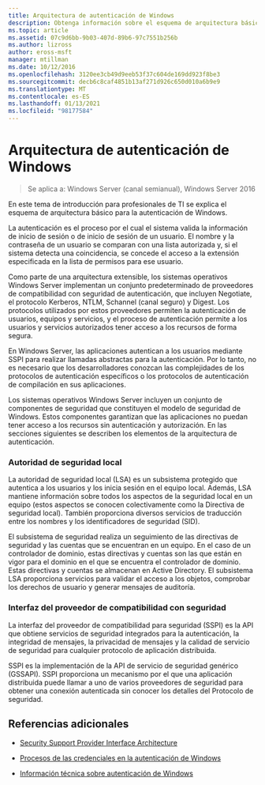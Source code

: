 ```yaml
---
title: Arquitectura de autenticación de Windows
description: Obtenga información sobre el esquema de arquitectura básico para la autenticación de Windows.
ms.topic: article
ms.assetid: 07c9d6bb-9b03-407d-89b6-97c7551b256b
ms.author: lizross
author: eross-msft
manager: mtillman
ms.date: 10/12/2016
ms.openlocfilehash: 3120ee3cb49d9eeb53f37c604de169dd923f8be3
ms.sourcegitcommit: decb6c8caf4851b13af271d926c650d010a6b9e9
ms.translationtype: MT
ms.contentlocale: es-ES
ms.lasthandoff: 01/13/2021
ms.locfileid: "98177584"
---
```

# <a name="windows-authentication-architecture"></a>Arquitectura de autenticación de Windows

>Se aplica a: Windows Server (canal semianual), Windows Server 2016

En este tema de introducción para profesionales de TI se explica el esquema de arquitectura básico para la autenticación de Windows.

La autenticación es el proceso por el cual el sistema valida la información de inicio de sesión o de inicio de sesión de un usuario. El nombre y la contraseña de un usuario se comparan con una lista autorizada y, si el sistema detecta una coincidencia, se concede el acceso a la extensión especificada en la lista de permisos para ese usuario.

Como parte de una arquitectura extensible, los sistemas operativos Windows Server implementan un conjunto predeterminado de proveedores de compatibilidad con seguridad de autenticación, que incluyen Negotiate, el protocolo Kerberos, NTLM, Schannel (canal seguro) y Digest. Los protocolos utilizados por estos proveedores permiten la autenticación de usuarios, equipos y servicios, y el proceso de autenticación permite a los usuarios y servicios autorizados tener acceso a los recursos de forma segura.

En Windows Server, las aplicaciones autentican a los usuarios mediante SSPI para realizar llamadas abstractas para la autenticación. Por lo tanto, no es necesario que los desarrolladores conozcan las complejidades de los protocolos de autenticación específicos o los protocolos de autenticación de compilación en sus aplicaciones.

Los sistemas operativos Windows Server incluyen un conjunto de componentes de seguridad que constituyen el modelo de seguridad de Windows. Estos componentes garantizan que las aplicaciones no puedan tener acceso a los recursos sin autenticación y autorización. En las secciones siguientes se describen los elementos de la arquitectura de autenticación.

### <a name="local-security-authority"></a>Autoridad de seguridad local
La autoridad de seguridad local (LSA) es un subsistema protegido que autentica a los usuarios y los inicia sesión en el equipo local. Además, LSA mantiene información sobre todos los aspectos de la seguridad local en un equipo (estos aspectos se conocen colectivamente como la Directiva de seguridad local). También proporciona diversos servicios de traducción entre los nombres y los identificadores de seguridad (SID).

El subsistema de seguridad realiza un seguimiento de las directivas de seguridad y las cuentas que se encuentran en un equipo. En el caso de un controlador de dominio, estas directivas y cuentas son las que están en vigor para el dominio en el que se encuentra el controlador de dominio. Estas directivas y cuentas se almacenan en Active Directory. El subsistema LSA proporciona servicios para validar el acceso a los objetos, comprobar los derechos de usuario y generar mensajes de auditoría.

### <a name="security-support-provider-interface"></a>Interfaz del proveedor de compatibilidad con seguridad
La interfaz del proveedor de compatibilidad para seguridad (SSPI) es la API que obtiene servicios de seguridad integrados para la autenticación, la integridad de mensajes, la privacidad de mensajes y la calidad de servicio de seguridad para cualquier protocolo de aplicación distribuida.

SSPI es la implementación de la API de servicio de seguridad genérico (GSSAPI). SSPI proporciona un mecanismo por el que una aplicación distribuida puede llamar a uno de varios proveedores de seguridad para obtener una conexión autenticada sin conocer los detalles del Protocolo de seguridad.

## <a name="additional-references"></a>Referencias adicionales

-   [Security Support Provider Interface Architecture](security-support-provider-interface-architecture.md)

-   [Procesos de las credenciales en la autenticación de Windows](credentials-processes-in-windows-authentication.md)

-   [Información técnica sobre autenticación de Windows](/previous-versions/windows/it-pro/windows-server-2008-R2-and-2008/dn169029(v=ws.10))
